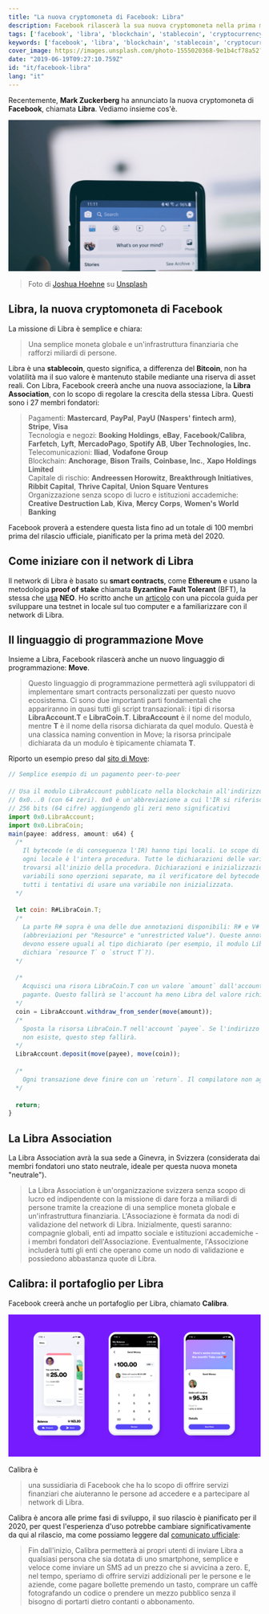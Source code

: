 ```yaml
---
title: "La nuova cryptomoneta di Facebook: Libra"
description: Facebook rilascerà la sua nuova cryptomoneta nella prima metà del 2020. Ma cos'è Libra?
tags: ['facebook', 'libra', 'blockchain', 'stablecoin', 'cryptocurrency']
keywords: ['facebook', 'libra', 'blockchain', 'stablecoin', 'cryptocurrency']
cover_image: https://images.unsplash.com/photo-1555020368-9e1b4cf78a52?ixlib=rb-1.2.1&auto=format&fit=crop&w=1136&q=80
date: "2019-06-19T09:27:10.759Z"
id: "it/facebook-libra"
lang: "it"
---
```


Recentemente, **Mark Zuckerberg** ha annunciato la nuova cryptomoneta di **Facebook**, chiamata **Libra**. Vediamo insieme cos'è.

![A cosa stai pensando?](../../facebook-libra/facebook-libra.jpg)
> Foto di [Joshua Hoehne](https://unsplash.com/photos/Uo2ZXh4XOLY) su [Unsplash](https://unsplash.com)

## Libra, la nuova cryptomoneta di Facebook

La missione di Libra è semplice e chiara:
> Una semplice moneta globale e un'infrastruttura finanziaria che rafforzi miliardi di persone.

Libra è una **stablecoin**, questo significa, a differenza del **Bitcoin**, non ha volatilità ma il suo valore è mantenuto stabile mediante una riserva di asset reali.
Con Libra, Facebook creerà anche una nuova associazione, la **Libra Association**, con lo scopo di regolare la crescita della stessa Libra. Questi sono i 27 membri fondatori:

> Pagamenti: **Mastercard**, **PayPal**, **PayU (Naspers' fintech arm)**, **Stripe**, **Visa**  
> Tecnologia e negozi: **Booking Holdings**, **eBay**, **Facebook/Calibra**, **Farfetch**, **Lyft**, **MercadoPago**, **Spotify AB**, **Uber Technologies, Inc.**  
> Telecomunicazioni: **Iliad**, **Vodafone Group**  
> Blockchain: **Anchorage**, **Bison Trails**, **Coinbase, Inc.**, **Xapo Holdings Limited**  
> Capitale di rischio: **Andreessen Horowitz**, **Breakthrough Initiatives**, **Ribbit Capital**, **Thrive Capital**, **Union Square Ventures**  
> Organizzazione senza scopo di lucro e istituzioni accademiche: **Creative Destruction Lab**, **Kiva**, **Mercy Corps**, **Women's World Banking**  

Facebook proverà a estendere questa lista fino ad un totale di 100 membri prima del rilascio ufficiale, pianificato per la prima metà del 2020.

## Come iniziare con il network di Libra

Il network di Libra è basato su **smart contracts**, come **Ethereum** e usano la metodologia **proof of stake** chiamata **Byzantine Fault Tolerant** (BFT), la stessa che [usa](https://docs.neo.org/it-it/node/whitepaper.html) **NEO**.
Ho scritto anche un [articolo](https://blog.daudr.me/it/libra-simple-smart-contract) con una piccola guida per sviluppare una testnet in locale sul tuo computer e a familiarizzare con il network di Libra.

## Il linguaggio di programmazione Move

Insieme a Libra, Facebook rilascerà anche un nuovo linguaggio di programmazione: **Move**.
> Questo linguaggio di programmazione permetterà agli sviluppatori di implementare smart contracts personalizzati per questo nuovo ecosistema.
> Ci sono due importanti parti fondamentali che appariranno in quasi tutti gli script transazionali: i tipi di risorsa **LibraAccount.T** e **LibraCoin.T**. **LibraAccount** è il nome del modulo, mentre **T** è il nome della risorsa dichiarata da quel modulo. Questà è una classica naming convention in Move; la risorsa principale dichiarata da un modulo è tipicamente chiamata **T**.

Riporto un esempio preso dal [sito di Move](https://developers.libra.org/docs/move-overview#writing-transaction-scripts):

```javascript
// Semplice esempio di un pagamento peer-to-peer

// Usa il modulo LibraAccount pubblicato nella blockchain all'indirizzo dell'utente
// 0x0...0 (con 64 zeri). 0x0 è un'abbreviazione a cui l'IR si riferisce
// 256 bits (64 cifre) aggiungendo gli zeri meno significativi
import 0x0.LibraAccount;
import 0x0.LibraCoin;
main(payee: address, amount: u64) {
  /*
    Il bytecode (e di conseguenza l'IR) hanno tipi locali. Lo scope di
    ogni locale è l'intera procedura. Tutte le dichiarazioni delle variabili locali devono
    trovarsi all'inizio della procedura. Dichiarazioni e inizializzazioni delle
    variabili sono operzioni separate, ma il verificatore del bytecode impedirà
    tutti i tentativi di usare una variabile non inizializzata.
  */

  let coin: R#LibraCoin.T;
  /*
    La parte R# sopra è una delle due annotazioni disponibili: R# e V#
    (abbreviazioni per "Resource" e "unrestricted Value"). Queste annotazioni
    devono essere uguali al tipo dichiarato (per esempio, il modulo LibraCoin
    dichiara `resource T` o `struct T`?).
  */

  /*
    Acquisci una risora LibraCoin.T con un valore `amount` dall'account
    pagante. Questo fallirà se l'account ha meno Libra del valore richiesto.
  */
  coin = LibraAccount.withdraw_from_sender(move(amount));
  /*
    Sposta la risorsa LibraCoin.T nell'account `payee`. Se l'indirizzo `payee`
    non esiste, questo step fallirà.
  */
  LibraAccount.deposit(move(payee), move(coin));

  /*
    Ogni transazione deve finire con un `return`. Il compilatore non aggiungerà niente di strano, com `return` mancanti, ad esempio.
  */

  return;
}
```

## La Libra Association

La Libra Association avrà la sua sede a Ginevra, in Svizzera (considerata dai membri fondatori uno stato neutrale, ideale per questa nuova moneta "neutrale").

> La Libra Association è un'organizzazione svizzera senza scopo di lucro ed indipendente con la missione di dare forza a miliardi di persone tramite la creazione di una semplice moneta globale e un'infrastruttura finanziaria. L'Associazione è formata da nodi di validazione del network di Libra. Inizialmente, questi saranno: compagnie globali, enti ad impatto sociale e istituzioni accademiche - i membri fondatori dell'Associazione. Eventualmente, l'Associzione includerà tutti gli enti che operano come un nodo di validazione e possiedono abbastanza quote di Libra.

## Calibra: il portafoglio per Libra

Facebook creerà anche un portafoglio per Libra, chiamato **Calibra**.

![Calibra](../../facebook-libra/calibra.png)

Calibra è
> una sussidiaria di Facebook che ha lo scopo di offrire servizi finanziari che aiuteranno le persone ad accedere e a partecipare al network di Libra.

Calibra è ancora alle prime fasi di sviluppo, il suo rilascio è pianificato per il 2020, per quest l'esperienza d'uso potrebbe cambiare significativamente da qui al rilascio, ma come possiamo leggere dal [comunicato ufficiale](https://newsroom.fb.com/news/2019/06/coming-in-2020-calibra/):
> Fin dall'inizio, Calibra permetterà ai propri utenti di inviare Libra a qualsiasi persona che sia dotata di uno smartphone, semplice e veloce come inviare un SMS ad un prezzo che si avvicina a zero. E, nel tempo, speriamo di offrire servizi addizionali per le persone e le aziende, come pagare bollette premendo un tasto, comprare un caffè fotografando un codice o prendere un mezzo pubblico senza il bisogno di portarti dietro contanti o abbonamento.

